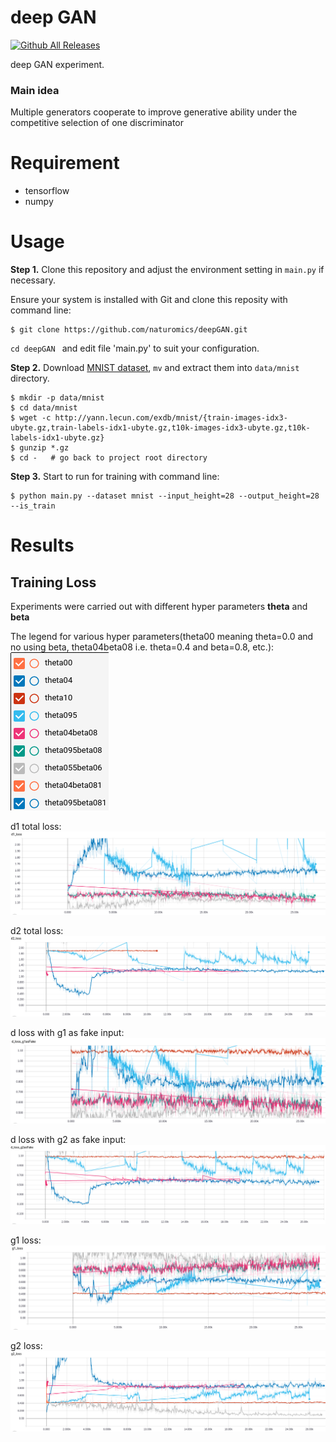 # deep GAN
[![Github All Releases](https://img.shields.io/github/downloads/atom/atom/total.svg?style=plastic)]()

deep GAN experiment.

### Main idea
Multiple generators cooperate to improve generative ability under the competitive selection of one discriminator

# Requirement
* tensorflow
* numpy

# Usage
**Step 1.** Clone this repository and adjust the environment setting in ``main.py`` if necessary.

Ensure your system is installed with Git and clone this reposity with command line:

```
$ git clone https://github.com/naturomics/deepGAN.git
```
``cd deepGAN `` and edit file 'main.py' to suit your configuration.

**Step 2.** Download [MNIST dataset](http://yann.lecun.com/exdb/mnist/),  ``mv`` and extract them into ``data/mnist`` directory.
```
$ mkdir -p data/mnist
$ cd data/mnist
$ wget -c http://yann.lecun.com/exdb/mnist/{train-images-idx3-ubyte.gz,train-labels-idx1-ubyte.gz,t10k-images-idx3-ubyte.gz,t10k-labels-idx1-ubyte.gz}
$ gunzip *.gz
$ cd -   # go back to project root directory
```

**Step 3.** Start to run for training with command line:
```
$ python main.py --dataset mnist --input_height=28 --output_height=28 --is_train
```

# Results

## Training Loss
Experiments were carried out with different hyper parameters **theta** and **beta**

The legend for various hyper parameters(theta00 meaning theta=0.0 and no using beta, theta04beta08 i.e. theta=0.4 and beta=0.8, etc.):
![Legend](imgs/training/legend.png)

d1 total loss:
![d1_loss](imgs/training/d1_loss.png)

d2 total loss:
![d2_loss](imgs/training/d2_loss.png)

d loss with g1 as fake input:
![d_loss_g1AsFake](imgs/training/d_loss_g1AsFake.png)

d loss with g2 as fake input:
![d_loss_g2AsFake](imgs/training/d_loss_g2AsFake.png)

g1 loss:
![g1_loss](imgs/training/g1_loss.png)

g2 loss:
![g2_loss](imgs/training/g2_loss.png)
